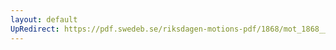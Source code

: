 ```yaml
---
layout: default
UpRedirect: https://pdf.swedeb.se/riksdagen-motions-pdf/1868/mot_1868__ak__00296.pdf
---
```

